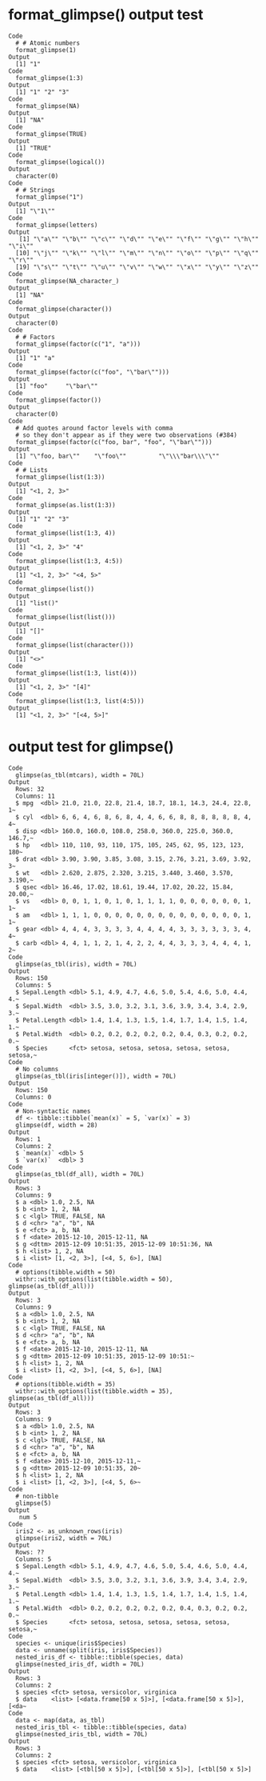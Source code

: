 # format_glimpse() output test

    Code
      # # Atomic numbers
      format_glimpse(1)
    Output
      [1] "1"
    Code
      format_glimpse(1:3)
    Output
      [1] "1" "2" "3"
    Code
      format_glimpse(NA)
    Output
      [1] "NA"
    Code
      format_glimpse(TRUE)
    Output
      [1] "TRUE"
    Code
      format_glimpse(logical())
    Output
      character(0)
    Code
      # # Strings
      format_glimpse("1")
    Output
      [1] "\"1\""
    Code
      format_glimpse(letters)
    Output
       [1] "\"a\"" "\"b\"" "\"c\"" "\"d\"" "\"e\"" "\"f\"" "\"g\"" "\"h\"" "\"i\""
      [10] "\"j\"" "\"k\"" "\"l\"" "\"m\"" "\"n\"" "\"o\"" "\"p\"" "\"q\"" "\"r\""
      [19] "\"s\"" "\"t\"" "\"u\"" "\"v\"" "\"w\"" "\"x\"" "\"y\"" "\"z\""
    Code
      format_glimpse(NA_character_)
    Output
      [1] "NA"
    Code
      format_glimpse(character())
    Output
      character(0)
    Code
      # # Factors
      format_glimpse(factor(c("1", "a")))
    Output
      [1] "1" "a"
    Code
      format_glimpse(factor(c("foo", "\"bar\"")))
    Output
      [1] "foo"     "\"bar\""
    Code
      format_glimpse(factor())
    Output
      character(0)
    Code
      # Add quotes around factor levels with comma
      # so they don't appear as if they were two observations (#384)
      format_glimpse(factor(c("foo, bar", "foo", "\"bar\"")))
    Output
      [1] "\"foo, bar\""    "\"foo\""         "\"\\\"bar\\\"\""
    Code
      # # Lists
      format_glimpse(list(1:3))
    Output
      [1] "<1, 2, 3>"
    Code
      format_glimpse(as.list(1:3))
    Output
      [1] "1" "2" "3"
    Code
      format_glimpse(list(1:3, 4))
    Output
      [1] "<1, 2, 3>" "4"        
    Code
      format_glimpse(list(1:3, 4:5))
    Output
      [1] "<1, 2, 3>" "<4, 5>"   
    Code
      format_glimpse(list())
    Output
      [1] "list()"
    Code
      format_glimpse(list(list()))
    Output
      [1] "[]"
    Code
      format_glimpse(list(character()))
    Output
      [1] "<>"
    Code
      format_glimpse(list(1:3, list(4)))
    Output
      [1] "<1, 2, 3>" "[4]"      
    Code
      format_glimpse(list(1:3, list(4:5)))
    Output
      [1] "<1, 2, 3>" "[<4, 5>]" 

# output test for glimpse()

    Code
      glimpse(as_tbl(mtcars), width = 70L)
    Output
      Rows: 32
      Columns: 11
      $ mpg  <dbl> 21.0, 21.0, 22.8, 21.4, 18.7, 18.1, 14.3, 24.4, 22.8, 1~
      $ cyl  <dbl> 6, 6, 4, 6, 8, 6, 8, 4, 4, 6, 6, 8, 8, 8, 8, 8, 8, 4, 4~
      $ disp <dbl> 160.0, 160.0, 108.0, 258.0, 360.0, 225.0, 360.0, 146.7,~
      $ hp   <dbl> 110, 110, 93, 110, 175, 105, 245, 62, 95, 123, 123, 180~
      $ drat <dbl> 3.90, 3.90, 3.85, 3.08, 3.15, 2.76, 3.21, 3.69, 3.92, 3~
      $ wt   <dbl> 2.620, 2.875, 2.320, 3.215, 3.440, 3.460, 3.570, 3.190,~
      $ qsec <dbl> 16.46, 17.02, 18.61, 19.44, 17.02, 20.22, 15.84, 20.00,~
      $ vs   <dbl> 0, 0, 1, 1, 0, 1, 0, 1, 1, 1, 1, 0, 0, 0, 0, 0, 0, 1, 1~
      $ am   <dbl> 1, 1, 1, 0, 0, 0, 0, 0, 0, 0, 0, 0, 0, 0, 0, 0, 0, 1, 1~
      $ gear <dbl> 4, 4, 4, 3, 3, 3, 3, 4, 4, 4, 4, 3, 3, 3, 3, 3, 3, 4, 4~
      $ carb <dbl> 4, 4, 1, 1, 2, 1, 4, 2, 2, 4, 4, 3, 3, 3, 4, 4, 4, 1, 2~
    Code
      glimpse(as_tbl(iris), width = 70L)
    Output
      Rows: 150
      Columns: 5
      $ Sepal.Length <dbl> 5.1, 4.9, 4.7, 4.6, 5.0, 5.4, 4.6, 5.0, 4.4, 4.~
      $ Sepal.Width  <dbl> 3.5, 3.0, 3.2, 3.1, 3.6, 3.9, 3.4, 3.4, 2.9, 3.~
      $ Petal.Length <dbl> 1.4, 1.4, 1.3, 1.5, 1.4, 1.7, 1.4, 1.5, 1.4, 1.~
      $ Petal.Width  <dbl> 0.2, 0.2, 0.2, 0.2, 0.2, 0.4, 0.3, 0.2, 0.2, 0.~
      $ Species      <fct> setosa, setosa, setosa, setosa, setosa, setosa,~
    Code
      # No columns
      glimpse(as_tbl(iris[integer()]), width = 70L)
    Output
      Rows: 150
      Columns: 0
    Code
      # Non-syntactic names
      df <- tibble::tibble(`mean(x)` = 5, `var(x)` = 3)
      glimpse(df, width = 28)
    Output
      Rows: 1
      Columns: 2
      $ `mean(x)` <dbl> 5
      $ `var(x)`  <dbl> 3
    Code
      glimpse(as_tbl(df_all), width = 70L)
    Output
      Rows: 3
      Columns: 9
      $ a <dbl> 1.0, 2.5, NA
      $ b <int> 1, 2, NA
      $ c <lgl> TRUE, FALSE, NA
      $ d <chr> "a", "b", NA
      $ e <fct> a, b, NA
      $ f <date> 2015-12-10, 2015-12-11, NA
      $ g <dttm> 2015-12-09 10:51:35, 2015-12-09 10:51:36, NA
      $ h <list> 1, 2, NA
      $ i <list> [1, <2, 3>], [<4, 5, 6>], [NA]
    Code
      # options(tibble.width = 50)
      withr::with_options(list(tibble.width = 50), glimpse(as_tbl(df_all)))
    Output
      Rows: 3
      Columns: 9
      $ a <dbl> 1.0, 2.5, NA
      $ b <int> 1, 2, NA
      $ c <lgl> TRUE, FALSE, NA
      $ d <chr> "a", "b", NA
      $ e <fct> a, b, NA
      $ f <date> 2015-12-10, 2015-12-11, NA
      $ g <dttm> 2015-12-09 10:51:35, 2015-12-09 10:51:~
      $ h <list> 1, 2, NA
      $ i <list> [1, <2, 3>], [<4, 5, 6>], [NA]
    Code
      # options(tibble.width = 35)
      withr::with_options(list(tibble.width = 35), glimpse(as_tbl(df_all)))
    Output
      Rows: 3
      Columns: 9
      $ a <dbl> 1.0, 2.5, NA
      $ b <int> 1, 2, NA
      $ c <lgl> TRUE, FALSE, NA
      $ d <chr> "a", "b", NA
      $ e <fct> a, b, NA
      $ f <date> 2015-12-10, 2015-12-11,~
      $ g <dttm> 2015-12-09 10:51:35, 20~
      $ h <list> 1, 2, NA
      $ i <list> [1, <2, 3>], [<4, 5, 6>~
    Code
      # non-tibble
      glimpse(5)
    Output
       num 5
    Code
      iris2 <- as_unknown_rows(iris)
      glimpse(iris2, width = 70L)
    Output
      Rows: ??
      Columns: 5
      $ Sepal.Length <dbl> 5.1, 4.9, 4.7, 4.6, 5.0, 5.4, 4.6, 5.0, 4.4, 4.~
      $ Sepal.Width  <dbl> 3.5, 3.0, 3.2, 3.1, 3.6, 3.9, 3.4, 3.4, 2.9, 3.~
      $ Petal.Length <dbl> 1.4, 1.4, 1.3, 1.5, 1.4, 1.7, 1.4, 1.5, 1.4, 1.~
      $ Petal.Width  <dbl> 0.2, 0.2, 0.2, 0.2, 0.2, 0.4, 0.3, 0.2, 0.2, 0.~
      $ Species      <fct> setosa, setosa, setosa, setosa, setosa, setosa,~
    Code
      species <- unique(iris$Species)
      data <- unname(split(iris, iris$Species))
      nested_iris_df <- tibble::tibble(species, data)
      glimpse(nested_iris_df, width = 70L)
    Output
      Rows: 3
      Columns: 2
      $ species <fct> setosa, versicolor, virginica
      $ data    <list> [<data.frame[50 x 5]>], [<data.frame[50 x 5]>], [<da~
    Code
      data <- map(data, as_tbl)
      nested_iris_tbl <- tibble::tibble(species, data)
      glimpse(nested_iris_tbl, width = 70L)
    Output
      Rows: 3
      Columns: 2
      $ species <fct> setosa, versicolor, virginica
      $ data    <list> [<tbl[50 x 5]>], [<tbl[50 x 5]>], [<tbl[50 x 5]>]

